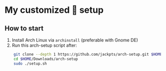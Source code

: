 # My customized 󰣇 setup

## How to start 
1. Install Arch Linux via `archinstall` (preferable with Gnome DE)
2. Run this arch-setup script after:
```sh
    git clone --depth 1 https://github.com/jackpts/arch-setup.git $HOME/Downloads/
    cd $HOME/Downloads/arch-setup
    sudo ./setup.sh
```
